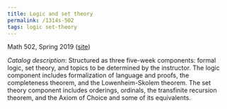 ```yaml
---
title: Logic and set theory
permalink: /1314s-502
tags: logic set-theory
---
```


Math 502, Spring 2019 ([site](https://scoskey.org/m502))<!--more-->

*Catalog description*: Structured as three five-week components: formal logic, set theory, and topics to be determined by the instructor. The logic component includes formalization of language and proofs, the completeness theorem, and the Lowenheim-Skolem theorem. The set theory component includes orderings, ordinals, the transfinite recursion theorem, and the Axiom of Choice and some of its equivalents.
